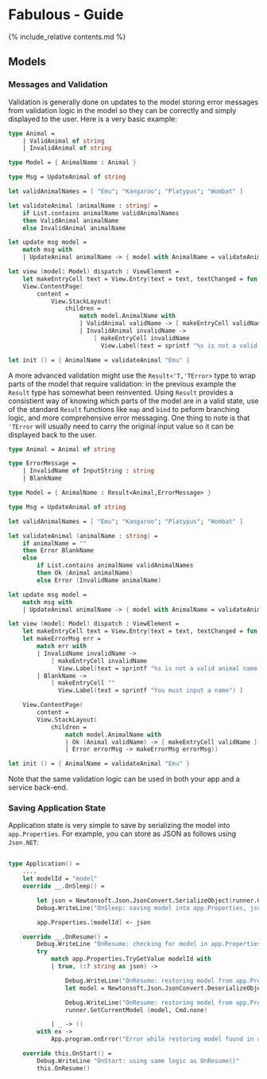 Fabulous - Guide
=======

{% include_relative contents.md %}

Models
--------

### Messages and Validation

Validation is generally done on updates to the model storing error messages from validation logic in the model so they can be correctly and simply displayed to the user. Here is a very basic example:

```fsharp
type Animal =
    | ValidAnimal of string
    | InvalidAnimal of string

type Model = { AnimalName : Animal }

type Msg = UpdateAnimal of string

let validAnimalNames = [ "Emu"; "Kangaroo"; "Platypus"; "Wombat" ]

let validateAnimal (animalName : string) =
    if List.contains animalName validAnimalNames
    then ValidAnimal animalName
    else InvalidAnimal animalName

let update msg model =
    match msg with
    | UpdateAnimal animalName -> { model with AnimalName = validateAnimal animalName }

let view (model: Model) dispatch : ViewElement =
    let makeEntryCell text = View.Entry(text = text, textChanged = fun textArgs -> UpdateAnimal textArgs.NewTextValue |> dispatch)
    View.ContentPage(
        content =
			View.StackLayout(
				children =
					match model.AnimalName with
					| ValidAnimal validName -> [ makeEntryCell validName ]
					| InvalidAnimal invalidName ->
						[ makeEntryCell invalidName
						  View.Label(text = sprintf "%s is not a valid animal name. Try %A" invalidName validAnimalNames) ]))

let init () = { AnimalName = validateAnimal "Emu" }
```
A more advanced validation might use the `Result<'T,'TError>` type to wrap parts of the model that require validation: in the previous example the `Result` type has somewhat been reinvented. Using `Result` provides a consistient way of knowing which parts of the model are in a valid state, use of the standard `Result` functions like `map` and `bind` to peform branching logic, and more comprehensive error messaging. One thing to note is that `'TError` will usually need to carry the original input value so it can be displayed back to the user.

```fSharp
type Animal = Animal of string

type ErrorMessage =
    | InvalidName of InputString : string
    | BlankName

type Model = { AnimalName : Result<Animal,ErrorMessage> }

type Msg = UpdateAnimal of string

let validAnimalNames = [ "Emu"; "Kangaroo"; "Platypus"; "Wombat" ]

let validateAnimal (animalName : string) =
    if animalName = ""
    then Error BlankName
    else
        if List.contains animalName validAnimalNames
        then Ok (Animal animalName)
        else Error (InvalidName animalName)

let update msg model =
    match msg with
    | UpdateAnimal animalName -> { model with AnimalName = validateAnimal animalName }

let view (model: Model) dispatch : ViewElement =
    let makeEntryCell text = View.Entry(text = text, textChanged = fun textArgs -> UpdateAnimal textArgs.NewTextValue |> dispatch)
    let makeErrorMsg err =
        match err with
        | InvalidName invalidName ->
            [ makeEntryCell invalidName
              View.Label(text = sprintf "%s is not a valid animal name. Try %A" invalidName validAnimalNames) ]
        | BlankName ->
            [ makeEntryCell ""
              View.Label(text = sprintf "You must input a name") ]

    View.ContentPage(
        content =
        View.StackLayout(
            children =
                match model.AnimalName with
                | Ok (Animal validName) -> [ makeEntryCell validName ]
                | Error errorMsg -> makeErrorMsg errorMsg))

let init () = { AnimalName = validateAnimal "Emu" }
```

Note that the same validation logic can be used in both your app and a service back-end.

### Saving Application State

Application state is very simple to save by serializing the model into `app.Properties`. For example, you can store as JSON as follows using `Json.NET`:
```fsharp

type Application() =
    ....
    let modelId = "model"
    override __.OnSleep() =

        let json = Newtonsoft.Json.JsonConvert.SerializeObject(runner.CurrentModel)
        Debug.WriteLine("OnSleep: saving model into app.Properties, json = {0}", json)

        app.Properties.[modelId] <- json

    override __.OnResume() =
        Debug.WriteLine "OnResume: checking for model in app.Properties"
        try
            match app.Properties.TryGetValue modelId with
            | true, (:? string as json) ->

                Debug.WriteLine("OnResume: restoring model from app.Properties, json = {0}", json)
                let model = Newtonsoft.Json.JsonConvert.DeserializeObject<App.Model>(json)

                Debug.WriteLine("OnResume: restoring model from app.Properties, model = {0}", (sprintf "%0A" model))
                runner.SetCurrentModel (model, Cmd.none)

            | _ -> ()
        with ex ->
            App.program.onError("Error while restoring model found in app.Properties", ex)

    override this.OnStart() =
        Debug.WriteLine "OnStart: using same logic as OnResume()"
        this.OnResume()
```

